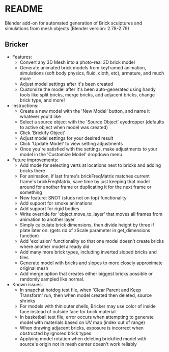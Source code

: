 # README

Blender add-on for automated generation of Brick sculptures and simulations from mesh objects (Blender version: 2.78-2.79)

## Bricker
  * Features:
      * Convert any 3D Mesh into a photo-real 3D brick model
      * Generate animated brick models from keyframed animation, simulations (soft body physics, fluid, cloth, etc), armature, and much more
      * Adjust model settings after it's been created
      * Customize the model after it's been auto-generated using handy tools like split bricks, merge bricks, add adjacent bricks, change brick type, and more!
  * Instructions:
      * Create a new model with the 'New Model' button, and name it whatever you'd like
      * Select a source object with the 'Source Object' eyedropper (defaults to active object when model was created)
      * Click 'Brickify Object'
      * Adjust model settings for your desired result
      * Click 'Update Model' to view setting adjustments
      * Once you're satisfied with the settings, make adjustments to your model in the 'Customize Model' dropdown menu
  * Future improvements:
      * Add mode for selecting verts at locations next to bricks and adding bricks there
      * For animation, if last frame's brickFreqMatrix matches current frame's brickFreqMatrix, save time by just keeping that model around for another frame or duplicating it for the next frame or something
      * New feature: SNOT (studs not on top) functionality
      * Add support for smoke animations
      * Add support for rigid bodies
      * Write override for 'object.move_to_layer' that moves all frames from animation to another layer
      * Simply calculate brick dimensions, then divide height by three if plate later on. (gets rid of zScale parameter in get_dimensions function)
      * Add 'exclusion' functionality so that one model doesn’t create bricks where another model already did
      * Add many more brick types, including inverted sloped bricks and tiles
      * Generate model with bricks and slopes to more closely approximate original mesh
      * Add merge option that creates either biggest bricks possible or randomly sampled like normal.
  * Known issues:
      * In snapchat hotdog test file, when 'Clear Parent and Keep Transform' run, then when model created then deleted, source shrinks
      * For models with thin outer shells, Bricker may use color of inside face instead of outside face for brick material
      * In basketball test file, error occurs when attempting to generate model with materials based on UV map (index out of range)
      * When drawing adjacent bricks, exposure is incorrect when obstructed by ignored brick types
      * Applying model rotation when deleting brickified model with source's origin not in mesh center doesn't work reliably
